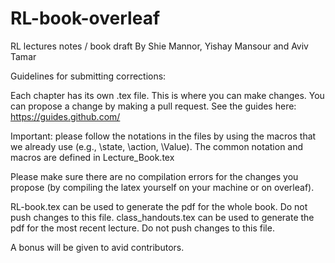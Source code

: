 # RL-book-overleaf

RL lectures notes / book draft
By Shie Mannor, Yishay Mansour and Aviv Tamar

Guidelines for submitting corrections:

Each chapter has its own .tex file. This is where you can make changes. You can propose a change by making a pull request.
See the guides here: https://guides.github.com/

Important: please follow the notations in the files by using the macros that we already use (e.g., \state, \action, \Value). 
The common notation and macros are defined in Lecture_Book.tex

Please make sure there are no compilation errors for the changes you propose (by compiling the latex yourself on your machine or on overleaf).

RL-book.tex can be used to generate the pdf for the whole book. Do not push changes to this file.
class_handouts.tex can be used to generate the pdf for the most recent lecture. Do not push changes to this file.

A bonus will be given to avid contributors.

